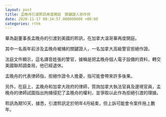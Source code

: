 ```yaml
---
layout: post
title: 孟晚舟引渡聆訊再度開庭　關鍵證人拒作供
date: 2020-11-17 08:34:57.000000000 +08:00
categories: rthk
---
```


華為副董事長孟晚舟的引渡到美國的聆訊，在加拿大溫哥華再度開庭。

其中一名兩年前涉及孟晚舟被捕的關鍵證人，一名加拿大高級警官拒絕作證。

法庭文件顯示，這名譯音姓張的警官，據稱是把孟晚舟個人電子設備的資料，轉交美國聯邦調查局，他已經退休。

孟晚舟的代表律師指，拒絕作證令人擔憂，指可能會帶來許多後果。

另外，在庭上，孟晚舟和加拿大政府的律師，質詢加拿大執法官員及邊境官員，孟晚舟的律師試圖指出拘捕侵犯了孟晚舟的權利，並爭取以此作為拒絕引渡的理據。

聆訊為期10天，據悉，引渡聆訊定於明年4月結束，但上訴可能會令案件拖上數年。
